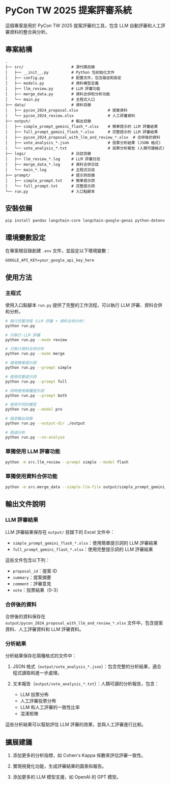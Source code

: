 # PyCon TW 2025 提案評審系統

這個專案是用於 PyCon TW 2025 提案評審的工具，包含 LLM 自動評審和人工評審資料的整合與分析。

## 專案結構

```
.
├── src/                     # 源代碼目錄
│   ├── __init__.py          # Python 包初始化文件
│   ├── config.py            # 配置文件，包含路徑和設定
│   ├── models.py            # 資料模型定義
│   ├── llm_review.py        # LLM 評審功能
│   ├── merge_data.py        # 資料合併和分析功能
│   └── main.py              # 主程式入口
├── data/                    # 資料目錄
│   ├── pycon_2024_proposal.xlsx             # 提案資料
│   └── pycon_2024_review.xlsx               # 人工評審資料
├── output/                  # 輸出目錄
│   ├── simple_prompt_gemini_flash_*.xlsx    # 簡單提示的 LLM 評審結果
│   ├── full_prompt_gemini_flash_*.xlsx      # 完整提示的 LLM 評審結果
│   ├── pycon_2024_proposal_with_llm_and_review_*.xlsx  # 合併後的資料
│   ├── vote_analysis_*.json                 # 投票分析結果 (JSON 格式)
│   └── vote_analysis_*.txt                  # 投票分析報告 (人類可讀格式)
├── logs/                    # 日誌目錄
│   ├── llm_review_*.log     # LLM 評審日誌
│   ├── merge_data_*.log     # 資料合併日誌
│   └── main_*.log           # 主程式日誌
├── prompt/                  # 提示詞目錄
│   ├── simple_prompt.txt    # 簡單提示詞
│   └── full_prompt.txt      # 完整提示詞
└── run.py                   # 入口點腳本
```

## 安裝依賴

```bash
pip install pandas langchain-core langchain-google-genai python-dotenv openpyxl
```

## 環境變數設定

在專案根目錄創建 `.env` 文件，並設定以下環境變數：

```
GOOGLE_API_KEY=your_google_api_key_here
```

## 使用方法

### 主程式

使用入口點腳本 `run.py` 提供了完整的工作流程，可以執行 LLM 評審、資料合併和分析。

```bash
# 執行完整流程（LLM 評審 + 資料合併分析）
python run.py

# 只執行 LLM 評審
python run.py --mode review

# 只執行資料合併分析
python run.py --mode merge

# 使用簡單提示詞
python run.py --prompt simple

# 使用完整提示詞
python run.py --prompt full

# 同時使用兩種提示詞
python run.py --prompt both

# 使用不同的模型
python run.py --model pro

# 指定輸出目錄
python run.py --output-dir ./output

# 跳過分析
python run.py --no-analyze
```

### 單獨使用 LLM 評審功能

```bash
python -m src.llm_review --prompt simple --model flash
```

### 單獨使用資料合併功能

```bash
python -m src.merge_data --simple-llm-file output/simple_prompt_gemini_flash_20240228.xlsx --complete-llm-file output/full_prompt_gemini_flash_20240228.xlsx
```

## 輸出文件說明

### LLM 評審結果

LLM 評審結果保存在 `output/` 目錄下的 Excel 文件中：

- `simple_prompt_gemini_flash_*.xlsx`：使用簡單提示詞的 LLM 評審結果
- `full_prompt_gemini_flash_*.xlsx`：使用完整提示詞的 LLM 評審結果

這些文件包含以下列：
- `proposal_id`：提案 ID
- `summary`：提案摘要
- `comment`：評審意見
- `vote`：投票結果（0-3）

### 合併後的資料

合併後的資料保存在 `output/pycon_2024_proposal_with_llm_and_review_*.xlsx` 文件中，包含提案資料、人工評審資料和 LLM 評審資料。

### 分析結果

分析結果保存在兩種格式的文件中：

1. JSON 格式（`output/vote_analysis_*.json`）：包含完整的分析結果，適合程式讀取和進一步處理。

2. 文本報告（`output/vote_analysis_*.txt`）：人類可讀的分析報告，包含：
   - LLM 投票分佈
   - 人工評審投票分佈
   - LLM 和人工評審的一致性比率
   - 混淆矩陣

這些分析結果可以幫助評估 LLM 評審的效果，並與人工評審進行比較。

## 擴展建議

1. 添加更多的分析指標，如 Cohen's Kappa 係數來評估評審一致性。

2. 實現視覺化功能，生成評審結果的圖表和報告。

3. 添加更多的 LLM 模型支援，如 OpenAI 的 GPT 模型。